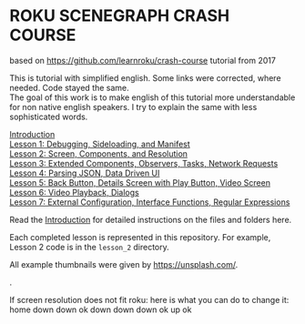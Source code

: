 # ROKU SCENEGRAPH CRASH COURSE
based on https://github.com/learnroku/crash-course  tutorial from 2017

This is tutorial with simplified english. Some links were corrected, where needed. Code  stayed the same.  
The goal of this work is to make english of this tutorial more understandable for non native english speakers.
I try to explain the same with less sophisticated words.

[Introduction](docs/Introduction.md)  
[Lesson 1: Debugging, Sideloading, and Manifest](docs/Lesson1.md)  
[Lesson 2: Screen, Components, and Resolution](docs/Lesson2.md)  
[Lesson 3: Extended Components, Observers, Tasks, Network Requests](docs/Lesson3.md)  
[Lesson 4: Parsing JSON, Data Driven UI](docs/Lesson4.md)  
[Lesson 5: Back Button, Details Screen with Play Button, Video Screen](docs/Lesson5.md)  
[Lesson 6: Video Playback, Dialogs](docs/Lesson6.md)  
[Lesson 7: External Configuration, Interface Functions, Regular Expressions](docs/Lesson7.md)  

Read the [Introduction](docs/Introduction.md) for detailed instructions on the files and folders here.

Each completed lesson is represented in this repository. For example, Lesson 2 code is in the `lesson_2` directory.

All example thumbnails were given by https://unsplash.com/.

.

If screen resolution does not fit roku: here is what you can do to change it:
home down down ok down down down ok up ok
